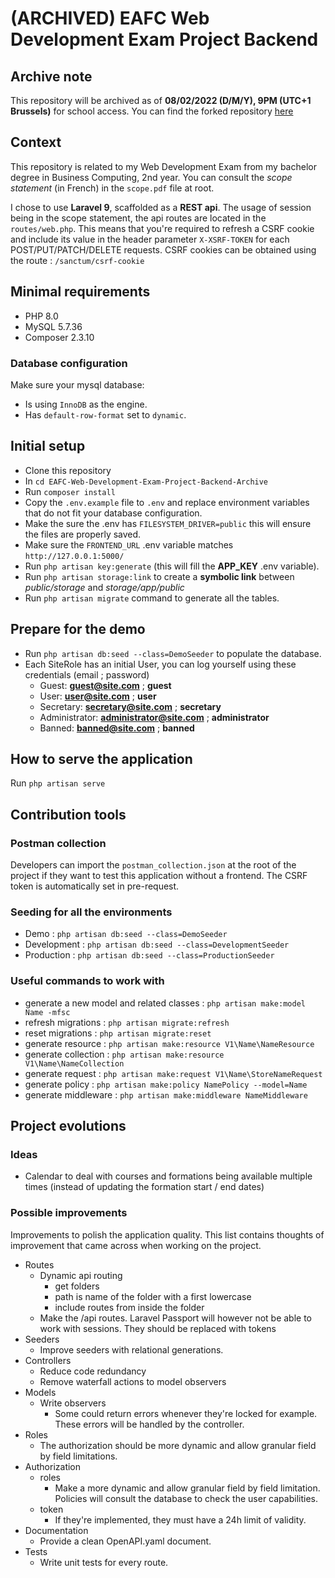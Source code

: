 # (ARCHIVED) EAFC Web Development Exam Project Backend

## Archive note

This repository will be archived as of **08/02/2022 (D/M/Y), 9PM (UTC+1 Brussels)** for school access.
You can find the forked repository [here](https://github.com/PinsonJulien/EAFC-Web-Development-Exam-Project-Backend)

## Context 

This repository is related to my Web Development Exam from my bachelor degree in Business Computing, 2nd year.
You can consult the *scope statement* (in French) in the `scope.pdf` file at root.

I chose to use **Laravel 9**, scaffolded as a **REST api**.
The usage of session being in the scope statement, the api routes are located in the `routes/web.php`.
This means that you're required to refresh a CSRF cookie and include its value in the header parameter `X-XSRF-TOKEN` for each POST/PUT/PATCH/DELETE requests.
CSRF cookies can be obtained using the route : `/sanctum/csrf-cookie`

## Minimal requirements

- PHP 8.0
- MySQL 5.7.36
- Composer 2.3.10

### Database configuration

Make sure your mysql database:
- Is using `InnoDB` as the engine.
- Has `default-row-format` set to `dynamic`.

## Initial setup

- Clone this repository
- In `cd EAFC-Web-Development-Exam-Project-Backend-Archive`
- Run `composer install`
- Copy the `.env.example` file to `.env` and replace environment variables that do not fit your database configuration.
- Make the sure the .env has `FILESYSTEM_DRIVER=public` this will ensure the files are properly saved.
- Make sure the `FRONTEND_URL` .env variable matches `http://127.0.0.1:5000/`
- Run `php artisan key:generate` (this will fill the **APP_KEY** .env variable).
- Run `php artisan storage:link` to create a **symbolic link** between *public/storage* and *storage/app/public*
- Run `php artisan migrate` command to generate all the tables.

## Prepare for the demo

- Run `php artisan db:seed --class=DemoSeeder` to populate the database.
- Each SiteRole has an initial User, you can log yourself using these credentials (email ; password)
  - Guest: **guest@site.com** ; **guest**
  - User: **user@site.com** ; **user**
  - Secretary: **secretary@site.com** ; **secretary**
  - Administrator: **administrator@site.com** ; **administrator**
  - Banned: **banned@site.com** ; **banned**

## How to serve the application

Run `php artisan serve`

## Contribution tools

### Postman collection

Developers can import the `postman_collection.json` at the root of the project if they want to test this application without a frontend.
The CSRF token is automatically set in pre-request.

### Seeding for all the environments

- Demo : `php artisan db:seed --class=DemoSeeder`
- Development : `php artisan db:seed --class=DevelopmentSeeder`
- Production : `php artisan db:seed --class=ProductionSeeder`

### Useful commands to work with

- generate a new model and related classes : `php artisan make:model Name -mfsc`
- refresh migrations : `php artisan migrate:refresh`
- reset migrations : `php artisan migrate:reset`
- generate resource : `php artisan make:resource V1\Name\NameResource`
- generate collection : `php artisan make:resource V1\Name\NameCollection`
- generate request : `php artisan make:request V1\Name\StoreNameRequest`
- generate policy : `php artisan make:policy NamePolicy --model=Name`
- generate middleware : `php artisan make:middleware NameMiddleware`

## Project evolutions

### Ideas

- Calendar to deal with courses and formations being available multiple times (instead of updating the formation start / end dates)

### Possible improvements

Improvements to polish the application quality.
This list contains thoughts of improvement that came across when working on the project.

- Routes
  - Dynamic api routing
    - get folders
    - path is name of the folder with a first lowercase
    - include routes from inside the folder
  - Make the /api routes. Laravel Passport will however not be able to work with sessions. They should be replaced with tokens
- Seeders
  - Improve seeders with relational generations.
- Controllers
  - Reduce code redundancy
  - Remove waterfall actions to model observers
- Models
  - Write observers
    - Some could return errors whenever they're locked for example. These errors will be handled by the controller.
- Roles
  - The authorization should be more dynamic and allow granular field by field limitations.
- Authorization
  - roles
    - Make a more dynamic and allow granular field by field limitation. Policies will consult the database to check the user capabilities.
  - token
    - If they're implemented, they must have a 24h limit of validity.
- Documentation
  - Provide a clean OpenAPI.yaml document.
- Tests
  - Write unit tests for every route.
